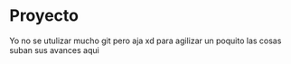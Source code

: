 # Proyecto
Yo no se utulizar mucho git pero aja xd para agilizar un poquito las cosas suban sus avances aqui
